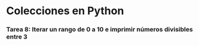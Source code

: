# Colecciones en Python

### Tarea 8: Iterar un rango de 0 a 10 e imprimir números divisibles entre 3